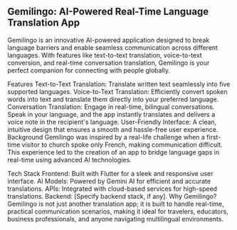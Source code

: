 ## Gemilingo: AI-Powered Real-Time Language Translation App
Gemilingo is an innovative AI-powered application designed to break language barriers and enable seamless communication across different languages. With features like text-to-text translation, voice-to-text conversion, and real-time conversation translation, Gemilingo is your perfect companion for connecting with people globally.

Features
Text-to-Text Translation: Translate written text seamlessly into five supported languages.
Voice-to-Text Translation: Efficiently convert spoken words into text and translate them directly into your preferred language.
Conversation Translation: Engage in real-time, bilingual conversations. Speak in your language, and the app instantly translates and delivers a voice note in the recipient's language.
User-Friendly Interface: A clean, intuitive design that ensures a smooth and hassle-free user experience.
Background
Gemilingo was inspired by a real-life challenge when a first-time visitor to church spoke only French, making communication difficult. This experience led to the creation of an app to bridge language gaps in real-time using advanced AI technologies.

Tech Stack
Frontend: Built with Flutter for a sleek and responsive user interface.
AI Models: Powered by Gemini AI for efficient and accurate translations.
APIs: Integrated with cloud-based services for high-speed translations.
Backend: [Specify backend stack, if any].
Why Gemilingo?
Gemilingo is not just another translation app; it is built to handle real-time, practical communication scenarios, making it ideal for travelers, educators, business professionals, and anyone navigating multilingual environments.

